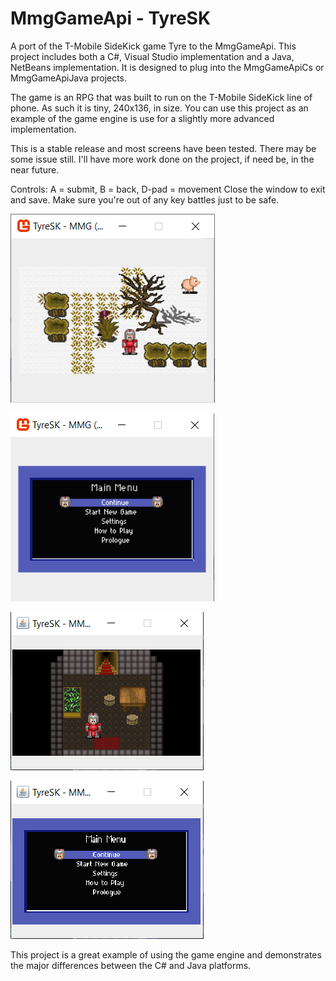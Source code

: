 # MmgGameApi - TyreSK
A port of the T-Mobile SideKick game Tyre to the MmgGameApi.
This project includes both a C#, Visual Studio implementation and a Java, NetBeans implementation.
It is designed to plug into the MmgGameApiCs or MmgGameApiJava projects.
 
The game is an RPG that was built to run on the T-Mobile SideKick line of phone. As such it is tiny, 240x136, in size.
You can use this project as an example of the game engine is use for a slightly more advanced implementation.

This is a stable release and most screens have been tested. There may be some issue still. I'll have more work done on the project, if need be, in the near future.

Controls: A = submit, B = back, D-pad = movement 
Close the window to exit and save. Make sure you're out of any key battles just to be safe.
 
[comment]: #sc1
![Cover image](storage/tyre_cs_sc1.png)

[comment]: #sc2
![Cover image](storage/tyre_cs_sc2.png)

[comment]: #sc3
![Cover image](storage/tyre_java_sc1.png)

[comment]: #sc4
![Cover image](storage/tyre_java_sc2.png)

This project is a great example of using the game engine and demonstrates the major differences between the C# and Java platforms.
